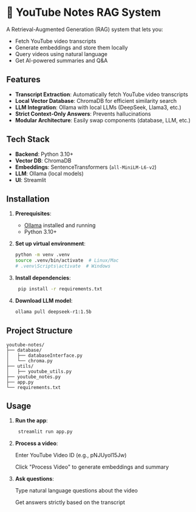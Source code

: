 # 🎥 YouTube Notes RAG System

A Retrieval-Augmented Generation (RAG) system that lets you:
- Fetch YouTube video transcripts
- Generate embeddings and store them locally
- Query videos using natural language
- Get AI-powered summaries and Q&A

## Features
- **Transcript Extraction**: Automatically fetch YouTube video transcripts
- **Local Vector Database**: ChromaDB for efficient similarity search
- **LLM Integration**: Ollama with local LLMs (DeepSeek, Llama3, etc.)
- **Strict Context-Only Answers**: Prevents hallucinations
- **Modular Architecture**: Easily swap components (database, LLM, etc.)

## Tech Stack
- **Backend**: Python 3.10+
- **Vector DB**: ChromaDB 
- **Embeddings**: SentenceTransformers (`all-MiniLM-L6-v2`)
- **LLM**: Ollama (local models)
- **UI**: Streamlit

## Installation
1. **Prerequisites**:
   - [Ollama](https://ollama.ai/) installed and running
   - Python 3.10+ 

2. **Set up virtual environment**:
   ```bash
   python -m venv .venv
   source .venv/bin/activate  # Linux/Mac
   # .venv\Scripts\activate  # Windows

3. **Install dependencies**:

   ```bash
    pip install -r requirements.txt

4. **Download LLM model**:

   ```bash
   ollama pull deepseek-r1:1.5b

## Project Structure
    youtube-notes/
    ├── database/           
    │   ├── databaseInterface.py    
    │   └── chroma.py       
    ├── utils/
    │   ├── youtube_utils.py 
    ├── youtube_notes.py    
    ├── app.py              
    └── requirements.txt

## Usage
1. **Run the app**:

   ```bash
    streamlit run app.py

2. **Process a video**:

    Enter YouTube Video ID (e.g., pNJUyol15Jw)

    Click "Process Video" to generate embeddings and summary

3. **Ask questions**:

    Type natural language questions about the video

    Get answers strictly based on the transcript